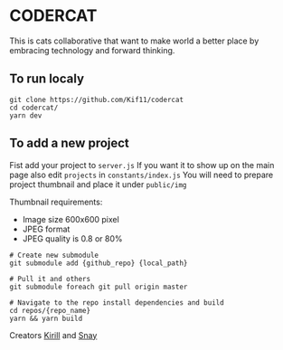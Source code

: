 # CODERCAT

This is cats collaborative that want to make world a better place by embracing technology and forward thinking.

## To run localy
```
git clone https://github.com/Kif11/codercat
cd codercat/
yarn dev
```

## To add a new project

Fist add your project to `server.js`
If you want it to show up on the main page also edit `projects` in `constants/index.js`
You will need to prepare project thumbnail and place it under `public/img`

Thumbnail requirements:

- Image size 600x600 pixel
- JPEG format
- JPEG quality is 0.8 or 80%

```
# Create new submodule
git submodule add {github_repo} {local_path}

# Pull it and others
git submodule foreach git pull origin master

# Navigate to the repo install dependencies and build
cd repos/{repo_name}
yarn && yarn build
```

Creators [Kirill](https://github.com/kif11) and [Snay](https://github.com/sneha-belkhale)